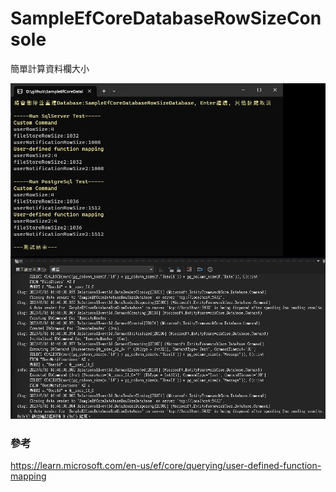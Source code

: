 # SampleEfCoreDatabaseRowSizeConsole
簡單計算資料欄大小

![外觀](sample.png)

### 參考
 https://learn.microsoft.com/en-us/ef/core/querying/user-defined-function-mapping
 